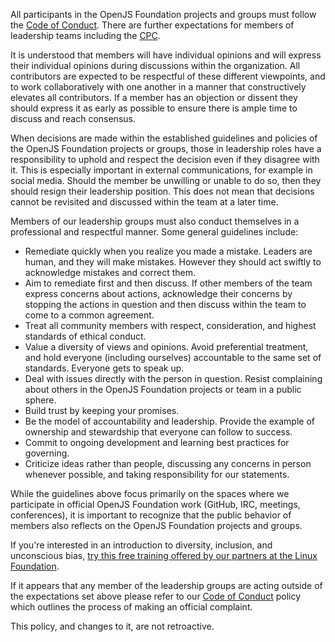 All participants in the OpenJS Foundation projects and groups must follow the
[Code of Conduct](CODE_OF_CONDUCT.md). There are further expectations for
members of leadership teams including the
[CPC](https://github.com/openjs-foundation/cross-project-council/blob/master/CPC-CHARTER.md).

It is understood that members will have individual opinions and will express
their individual opinions during discussions within the organization. All
contributors are expected to be respectful of these different viewpoints,
and to work collaboratively with one another in a manner that constructively
elevates all contributors. If a member has an objection or dissent they should express it as early as possible to ensure there is ample time to discuss and reach consensus.

When decisions are made within the established guidelines and policies of the
OpenJS Foundation projects or groups, those in leadership roles have a
responsibility to uphold and respect the decision even if they disagree with
it. This is especially important in external communications, for example in
social media. Should the member be unwilling or unable to do so, then they
should resign their leadership position. This does not mean that decisions
cannot be revisited and discussed within the team at a later time.

Members of our leadership groups must also conduct themselves in a
professional and respectful manner. Some general guidelines include:

- Remediate quickly when you realize you made a mistake. Leaders are human,
  and they will make mistakes. However they should act swiftly to
  acknowledge mistakes and correct them.
- Aim to remediate first and then discuss. If other members of the
  team express concerns about actions, acknowledge their concerns by
  stopping the actions in question and then discuss within the team
  to come to a common agreement.
- Treat all community members with respect, consideration, and highest
  standards of ethical conduct.
- Value a diversity of views and opinions. Avoid preferential
  treatment, and hold everyone (including ourselves) accountable to the same
  set of standards. Everyone gets to speak up.
- Deal with issues directly with the person in question. Resist complaining
  about others in the OpenJS Foundation projects or team in a public sphere.
- Build trust by keeping your promises.
- Be the model of accountability and leadership. Provide the example of
  ownership and stewardship that everyone can follow to success.
- Commit to ongoing development and learning best practices for governing.
- Criticize ideas rather than people, discussing any concerns in person
  whenever possible, and taking responsibility for our statements.

While the guidelines above focus primarily on the spaces where
we participate in official OpenJS Foundation work (GitHub, IRC, meetings,
conferences), it is important to recognize that the public behavior
of members also reflects on the OpenJS Foundation projects and groups.

If you're interested in an introduction to diversity, inclusion, and unconscious bias, 
[try this free training offered by our partners at the Linux Foundation](https://training.linuxfoundation.org/training/inclusive-speaker-orientation/).

If it appears that any member of the leadership groups are acting outside
of the expectations set above please refer to our
[Code of Conduct](CODE_OF_CONDUCT.md)
policy which outlines the process of making an official complaint.

This policy, and changes to it, are not retroactive.
